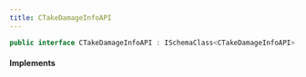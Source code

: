 ```yaml
---
title: CTakeDamageInfoAPI
---
```


```csharp
public interface CTakeDamageInfoAPI : ISchemaClass<CTakeDamageInfoAPI>, ISchemaField, ISchemaClass, INativeHandle
```

#### Implements

